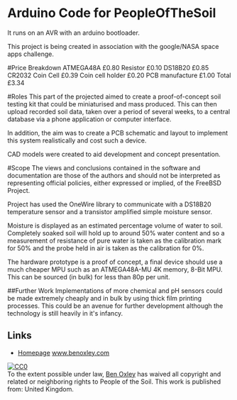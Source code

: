 # Arduino Code for PeopleOfTheSoil

It runs on an AVR with an arduino bootloader.

This project is being created in association with the google/NASA space apps challenge. 

#Price Breakdown
ATMEGA48A	 	£0.80 
Resistor	 	£0.10 
DS18B20	 		£0.85 
CR2032 Coin Cell	£0.39 
Coin cell holder	£0.20 
PCB manufacture	 	£1.00 
	 	Total	£3.34 

#Roles
This part of the projected aimed to create a proof-of-concept soil testing kit that
could be miniaturised and mass produced. This can then upload recorded soil data, 
taken over a period of several weeks, to a central database via a phone application
or computer interface.

In addition, the aim was to create a PCB schematic and layout to implement this system
realistically and cost such a device.

CAD models were created to aid development and concept presentation.

#Scope
The views and conclusions contained in the software and documentation are those
of the authors and should not be interpreted as representing official policies, 
either expressed or implied, of the FreeBSD Project.

Project has used the OneWire library to communicate with a DS18B20 temperature 
sensor and a transistor amplified simple moisture sensor.

Moisture is displayed as an estimated percentage volume of water to soil. 
Completely soaked soil will hold up to around 50% water content and so a measurement 
of resistance of pure water is taken as the calibration mark for 50% and the probe 
held in air is taken as the calibration for 0%.

The hardware prototype is a proof of concept, a final device should use a much cheaper
MPU such as an ATMEGA48A-MU 4K memory, 8-Bit MPU. This can be sourced (in bulk) for 
less than 80p per unit.

##Further Work
Implementations of more chemical and pH sensors could be made extremely cheaply and in
bulk by using thick film printing processes. This could be an avenue for further 
development although the technology is still heavily in it's infancy.

## Links
* [Homepage](http://www.benoxley.com/) www.benoxley.com

<p xmlns:dct="http://purl.org/dc/terms/" xmlns:vcard="http://www.w3.org/2001/vcard-rdf/3.0#">
  <a rel="license"
     href="http://creativecommons.org/publicdomain/zero/1.0/">
    <img src="http://i.creativecommons.org/p/zero/1.0/88x31.png" style="border-style: none;" alt="CC0" />
  </a>
  <br />
  To the extent possible under law,
  <a rel="dct:publisher"
     href="www.benoxley.co.uk">
    <span property="dct:title">Ben Oxley</span></a>
  has waived all copyright and related or neighboring rights to
  <span property="dct:title">People of the Soil</span>.
This work is published from:
<span property="vcard:Country" datatype="dct:ISO3166"
      content="GB" about="www.benoxley.co.uk">
  United Kingdom</span>.
</p>

